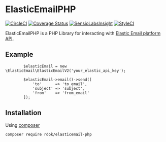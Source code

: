 # ElasticEmailPHP 
[![CircleCI](https://circleci.com/gh/rdok/elasticemail-php.svg?style=svg)](https://circleci.com/gh/rdok/elasticemail-php)
[![Coverage Status](https://coveralls.io/repos/github/rdok/elasticemail-php/badge.svg?branch=master)](https://coveralls.io/github/rdok/elasticemail-php?branch=master)
[![SensioLabsInsight](https://insight.sensiolabs.com/projects/386386ba-fbe5-4a50-a51c-07bfd7b3617f/mini.png)](https://insight.sensiolabs.com/projects/386386ba-fbe5-4a50-a51c-07bfd7b3617f)
[![StyleCI](https://styleci.io/repos/60220382/shield)](https://styleci.io/repos/60220382)
  
ElasticEmailPHP is a PHP Library for interacting with [Elastic Email platform API](http://api.elasticemail.com/public/help).

## Example
```
        $elasticEmail = new \ElasticEmail\ElasticEmailV2('your_elastic_api_key');

        $elasticEmail->email()->send([
            'to'      => 'to_email',
            'subject' => 'subject',
            'from'    => 'from_email'
        ]);
```



Installation
------------
Using [composer](https://getcomposer.org/download/)
```bash
composer require rdok/elasticemail-php
```


